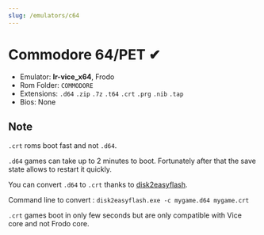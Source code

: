 ```yaml
---
slug: /emulators/c64
---
```


# Commodore 64/PET ✔

- Emulator: **lr-vice_x64**, Frodo
- Rom Folder: `COMMODORE`
- Extensions: `.d64` `.zip` `.7z` `.t64` `.crt` `.prg` `.nib` `.tap`
- Bios: None


## Note

`.crt` roms boot fast and not `.d64`.

`.d64` games can take up to 2 minutes to boot. Fortunately after that the save state allows to restart it quickly.

You can convert `.d64` to `.crt` thanks to [disk2easyflash](https://csdb.dk/release/?id=150323).

Command line to convert :
`disk2easyflash.exe -c mygame.d64 mygame.crt`

`.crt` games boot in only few seconds but are only compatible with Vice core and not Frodo core.